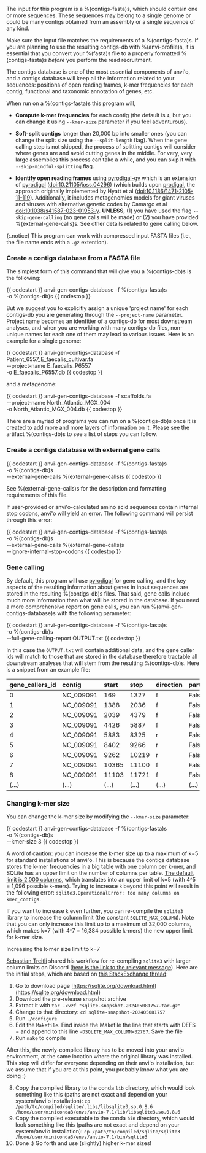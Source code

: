 The input for this program is a %(contigs-fasta)s, which should contain one or more sequences. These sequences may belong to a single genome or could be many contigs obtained from an assembly or a single sequence of any kind.

Make sure the input file matches the requirements of a %(contigs-fasta)s. If you are planning to use the resulting contigs-db with %(anvi-profile)s, it is essential that you convert your %(fasta)s file to a properly formatted %(contigs-fasta)s *before* you perform the read recruitment.

The contigs database is one of the most essential components of anvi'o, and a contigs database will keep all the information related to your sequences: positions of open reading frames, k-mer frequencies for each contig, functional and taxonomic annotation of genes, etc. 

When run on a %(contigs-fasta)s this program will,

* **Compute k-mer frequencies** for each contig (the default is `4`, but you can change it using `--kmer-size` parameter if you feel adventurous).

* **Soft-split contigs** longer than 20,000 bp into smaller ones (you can change the split size using the `--split-length` flag). When the gene calling step is not skipped, the process of splitting contigs will consider where genes are and avoid cutting genes in the middle. For very, very large assemblies this process can take a while, and you can skip it with `--skip-mindful-splitting` flag.

* **Identify open reading frames** using [pyrodigal-gv](https://github.com/althonos/pyrodigal-gv) which is an extension of [pyrodigal](https://github.com/althonos/pyrodigal) ([doi:10.21105/joss.04296](https://doi.org/10.21105/joss.04296)) (which builds upon [prodigal](http://prodigal.ornl.gov/), the approach originally implemented by Hyatt et al ([doi:10.1186/1471-2105-11-119](https://doi.org/10.1186/1471-2105-11-119)).
Additionally, it includes metagenomics models for giant viruses and viruses with alternative genetic codes by Camargo et al [doi:10.1038/s41587-023-01953-y](https://doi.org/10.1038/s41587-023-01953-y). **UNLESS**, (1) you have used the flag `--skip-gene-calling` (no gene calls will be made) or (2) you have provided %(external-gene-calls)s. See other details related to gene calling below.

{:.notice}
This program can work with compressed input FASTA files (i.e., the file name ends with a `.gz` extention).

### Create a contigs database from a FASTA file

The simplest form of this command that will give you a %(contigs-db)s is the following:

{{ codestart }}
anvi-gen-contigs-database -f %(contigs-fasta)s \
                          -o %(contigs-db)s
{{ codestop }}

But we suggest you to explicitly assign a unique 'project name' for each contigs-db you are generating through the `--project-name` parameter. Project name becomes an idenfitier of a contigs-db for most downstream analyses, and when you are working with many contigs-db files, non-unique names for each one of them may lead to various issues. Here is an example for a single genome:

{{ codestart }}
anvi-gen-contigs-database -f Patient_6557_E_faecalis_cultivar.fa \
                          --project-name E_faecalis_P6557 \
                          -o E_faecalis_P6557.db
{{ codestop }}

and a metagenome:

{{ codestart }}
anvi-gen-contigs-database -f scaffolds.fa \
                          --project-name North_Atlantic_MGX_004 \
                          -o North_Atlantic_MGX_004.db
{{ codestop }}

There are a myriad of programs you can run on a %(contigs-db)s once it is created to add more and more layers of information on it. Please see the artifact %(contigs-db)s to see a list of steps you can follow.

### Create a contigs database with external gene calls

{{ codestart }}
anvi-gen-contigs-database -f %(contigs-fasta)s \
                          -o %(contigs-db)s \
                          --external-gene-calls %(external-gene-calls)s
{{ codestop }}

See %(external-gene-calls)s for the description and formatting requirements of this file.

If user-provided or anvi'o-calculated amino acid sequences contain internal stop codons, anvi'o will yield an error. The following command will persist through this error:

{{ codestart }}
anvi-gen-contigs-database -f %(contigs-fasta)s \
                          -o %(contigs-db)s \
                          --external-gene-calls %(external-gene-calls)s \
                          --ignore-internal-stop-codons
{{ codestop }}

### Gene calling

By default, this program will use [pyrodigal](https://github.com/althonos/pyrodigal) for gene calling, and the key aspects of the resulting information about genes in input sequences are stored in the resulting %(contigs-db)s files. That said, gene calls include much more information than what will be stored in the database. If you need a more comprehensive report on gene calls, you can run %(anvi-gen-contigs-database)s with the following parameter:

{{ codestart }}
anvi-gen-contigs-database -f %(contigs-fasta)s \
                          -o %(contigs-db)s \
                          --full-gene-calling-report OUTPUT.txt
{{ codestop }}

In this case the `OUTPUT.txt` will contain additional data, and the gene caller ids will match to those that are stored in the database therefore tractable all downstream analyses that will stem from the resulting %(contigs-db)s. Here is a snippet from an example file:

|**gene_callers_id**|**contig**|**start**|**stop**|**direction**|**partial**|**partial_begin**|**partial_end**|**confidence**|**gc_cont**|**rbs_motif**|**rbs_spacer**|**score**|**cscore**|**rscore**|**sscore**|**start_type**|**translation_table**|**tscore**|**uscore**|**sequence**|**translated_sequence**|
|:--|:--|:--|:--|:--|:--|:--|:--|:--|:--|:--|:--|:--|:--|:--|:--|:--|:--|:--|:--|:--|:--|
|0|NC_009091|169|1327|f|False|False|False|99.99|0.3013|||153.96808116167358|151.14841116167358|-0.9874499999999999|2.8196700000000003|ATG|11|2.8971|0.9100200000000003|ATGGAAATTATTTGTAATCAAAATGAATTA(...)|MEIICNQNELNNAIQLVSKAVASRPTHPIL(...)|
|1|NC_009091|1388|2036|f|False|False|False|99.99|0.2885|GGA/GAG/AGG|5-10bp|81.87259573141999|71.58136573142|2.71875|10.291229999999999|ATG|11|2.8971|4.67538|ATGGTCCTTAATTATGGAAATGGTGAAAAT(...)|MVLNYGNGENVWMHPPVHRILGWYSRPSNL(...)|
|2|NC_009091|2039|4379|f|False|False|False|99.99|0.3260|GGA/GAG/AGG|5-10bp|352.2303246874159|347.0894946874159|2.71875|5.14083|ATG|11|2.8971|-0.47502|ATGATAAATCAAGAAAATAATGATCTATAT(...)|MINQENNDLYDLNEALQVENLTLNDYEEIC(...)|
|3|NC_009091|4426|5887|f|False|False|False|99.99|0.3347|||194.19481790304437|188.61028790304437|-0.9874499999999999|5.584530000000002|ATG|11|2.8971|3.6748800000000017|ATGTGCGGAATAGTTGGAATCGTTTCTTCA(...)|MCGIVGIVSSDDVNQQIYDSLLLLQHRGQD(...)|
|4|NC_009091|5883|8325|r|False|False|False|99.99|0.2731|||318.93104438253084|315.33533438253085|-0.9874499999999999|3.5957100000000004|ATG|11|2.8971|1.6860600000000003|ATGGATAAGAAAAACTTCACTTCTATCTCA(...)|MDKKNFTSISLQEEMQRSYLEYAMSVIVGR(...)|
|5|NC_009091|8402|9266|r|False|False|False|99.99|0.2719|||99.52927145207937|93.12346145207937|-0.9874499999999999|6.405809999999998|ATG|11|2.8971|4.496159999999998|ATGAAAAAGTTTTTACAAAGAATACTCTGG(...)|MKKFLQRILWISLISFYFLQIKKVQAIVPY(...)|
|6|NC_009091|9262|10219|r|False|False|False|99.99|0.3239|||107.44082411540528|104.45237411540528|-0.9874499999999999|2.9884500000000003|ATG|11|2.8971|1.0788000000000002|ATGATTAATAGGATTCAAGACAAAAAAGAA(...)|MINRIQDKKEISKKLKERAIFEGFTIAGIA(...)|
|7|NC_009091|10365|11100|f|False|False|False|99.99|0.3319|||71.66956065705634|79.71184065705633|-0.9874499999999999|-8.042279999999998|TTG|11|-9.60915|2.55432|TTGGTTGAATCTAATCAAAATCAAGATTCC(...)|MVESNQNQDSNLGSRLQQDLKNDLIAGLLV(...)|
|8|NC_009091|11103|11721|f|False|False|False|99.99|0.2993|||69.10757680331382|69.03014680331381|-0.9874499999999999|0.07743000000000055|ATG|11|2.8971|-1.8322199999999995|ATGCATAATAGATCTCTTTCTAGAGAATTA(...)|MHNRSLSRELSLISLGLIKDKGDLKLNKFQ(...)|
|(...)|(...)|(...)|(...)|(...)|(...)|(...)|(...)|(...)|(...)|(...)|(...)|(...)|(...)|(...)|(...)|(...)|(...)|(...)|(...)|(...)|(...)|

### Changing k-mer size

You can change the k-mer size by modifying the `--kmer-size` parameter:

{{ codestart }}
anvi-gen-contigs-database -f %(contigs-fasta)s \
                          -o %(contigs-db)s \
                          --kmer-size 3
{{ codestop }}

A word of caution: you can increase the k-mer size up to a maximum of k=5 for standard installations of anvi'o. This is because the contigs database stores the k-mer frequencies in a big table with one column per k-mer, and SQLite has an upper limit on the number of columns per table. [The default limit is 2,000 columns](https://www.sqlite.org/limits.html), which translates into an upper limit of k=5 (with 4^5 = 1,096 possible k-mers). Trying to increase `k` beyond this point will result in the following error: `sqlite3.OperationalError: too many columns on kmer_contigs`.

If you want to increase `k` even further, you can re-compile the `sqlite3` library to increase the column limit (the constant `SQLITE_MAX_COLUMN`). Note that you can only increase this limit up to a maximum of 32,000 columns, which makes k=7 (with 4^7 = 16,384 possible k-mers) the new upper limit for k-mer size.

<div class="extra-info" markdown="1">

<span class="extra-info-header">Increasing the k-mer size limit to k=7</span>

[Sebastian Treitli](https://anvio.org/people/treitlis/) shared his workflow for re-compiling `sqlite3` with larger column limits on Discord ([here is the link to the relevant message](https://discord.com/channels/1002537821212512296/1239881490637127701/1240313108799553659)). Here are the initial steps, which are based on [this StackExchange thread](https://dba.stackexchange.com/questions/221508/how-to-increase-column-limit-of-a-table-in-sqlite):

1. Go to download page [https://sqlite.org/download.html](https://sqlite.org/download.html)
2. Download the pre-release snapshot archive
3. Extract it with `tar -xvzf "sqlite-snapshot-202405081757.tar.gz"`
4. Change to that directory: `cd sqlite-snapshot-202405081757`
5. Run `./configure`
6. Edit the `Makefile`. Find inside the Makefile the line that starts with DEFS = and append to this line `-DSQLITE_MAX_COLUMN=32767`. Save the file
7. Run `make` to compile

After this, the newly-compiled library has to be moved into your anvi'o environment, at the same location where the original library was installed. This step will differ for everyone depending on their anvi'o installation, but we assume that if you are at this point, you probably know what you are doing :)

8. Copy the compiled library to the conda `lib` directory, which would look something like this (paths are not exact and depend on your system/anvi'o installation): `cp /path/to/compiled/sqlite/.libs/libsqlite3.so.0.8.6 /home/user/miniconda3/envs/anvio-7.1/lib/libsqlite3.so.0.8.6`
9. Copy the compiled executable to the conda `bin` directory, which would look something like this (paths are not exact and depend on your system/anvi’o installation): `cp /path/to/compiled/sqlite/sqlite3 /home/user/miniconda3/envs/anvio-7.1/bin/sqlite3`
10. Done :) Go forth and use (slightly) higher k-mer sizes!

</div>

